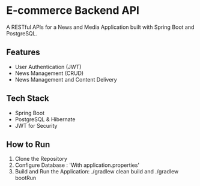 # E-commerce Backend API
A RESTful APIs for a News and Media Application built with Spring Boot and PostgreSQL.

## Features
- User Authentication (JWT)
- News Management (CRUD)
- News Management and Content Delivery

## Tech Stack
- Spring Boot
- PostgreSQL & Hibernate
- JWT for Security

## How to Run
1. Clone the Repository
2. Configure Database : 'With application.properties'
3. Build and Run the Application: ./gradlew clean build and ./gradlew bootRun
